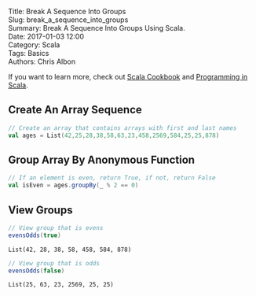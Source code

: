 Title: Break A Sequence Into Groups   
Slug: break_a_sequence_into_groups       
Summary: Break A Sequence Into Groups Using Scala.  
Date: 2017-01-03 12:00  
Category: Scala  
Tags: Basics  
Authors: Chris Albon 

If you want to learn more, check out [Scala Cookbook](http://amzn.to/2lxbrxN) and [Programming in Scala](http://amzn.to/2lEtsLt).

## Create An Array Sequence


```scala
// Create an array that contains arrays with first and last names
val ages = List(42,25,28,38,58,63,23,458,2569,584,25,25,878)
```

## Group Array By Anonymous Function


```scala
// If an element is even, return True, if not, return False
val isEven = ages.groupBy(_ % 2 == 0)
```

## View Groups


```scala
// View group that is evens
evensOdds(true)
```




    List(42, 28, 38, 58, 458, 584, 878)




```scala
// View group that is odds
evensOdds(false)
```




    List(25, 63, 23, 2569, 25, 25)


